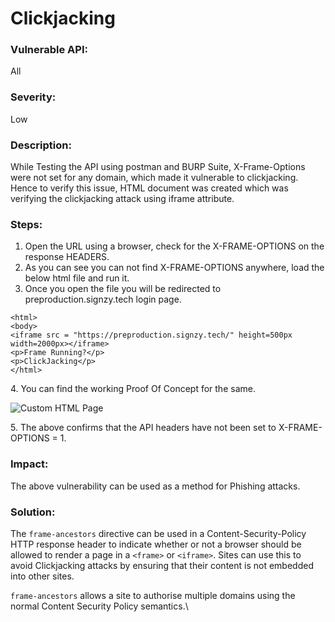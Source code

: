 # Clickjacking

### **Vulnerable API:**

All

### Severity:

Low

### **Description:**

While Testing the API using postman and BURP Suite,  X-Frame-Options were not set for any domain, which made it vulnerable to clickjacking. Hence to verify this issue, HTML document was created which was verifying the clickjacking attack using iframe attribute.

### **Steps:**

1. Open the URL using a browser, check for the X-FRAME-OPTIONS on the response HEADERS.
2. As you can see you can not find X-FRAME-OPTIONS anywhere, load the below html file and run it.
3. Once you open the file you will be redirected to preproduction.signzy.tech login page.

```markup
<html>
<body>
<iframe src = "https://preproduction.signzy.tech/" height=500px width=2000px></iframe>
<p>Frame Running?</p>
<p>ClickJacking</p>
</html>
```

&#x20;    4\. You can find the working Proof Of Concept for the same.

![Custom HTML Page](https://lh5.googleusercontent.com/VrmRselapyzVJ-948\_BcknPhlUPycFm7v10jY4guWvR71I7SjgMuMWB4QA2GsqN9LlPVIemFCGJFyWu8asOW\_DeawsKGcZY1FAs58ocJy2ew1k8p9Drh85qWDI7BqLvSZWi1YUKW)

5\. The above confirms that the API headers have not been set to X-FRAME-OPTIONS = 1.

### **Impact:**

The above vulnerability can be used as a method for Phishing attacks.

### Solution:

The `frame-ancestors` directive can be used in a Content-Security-Policy HTTP response header to indicate whether or not a browser should be allowed to render a page in a `<frame>` or `<iframe>`. Sites can use this to avoid Clickjacking attacks by ensuring that their content is not embedded into other sites.

`frame-ancestors` allows a site to authorise multiple domains using the normal Content Security Policy semantics.\
